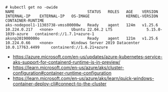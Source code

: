 ```
# kubectl get no -owide
NAME                                STATUS   ROLES   AGE    VERSION   INTERNAL-IP    EXTERNAL-IP   OS-IMAGE                KERNEL-VERSION      CONTAINER-RUNTIME
aks-nodepool1-11303738-vmss00000w   Ready    agent   124m   v1.25.6   10.224.0.217   <none>        Ubuntu 22.04.2 LTS               5.15.0-1039-azure   containerd://1.7.1+azure-1
aksnp201900000o                     Ready    agent   121m   v1.25.6   10.224.0.66    <none>        Windows Server 2019 Datacenter   10.0.17763.4499     containerd://1.6.21+azure
```

- https://azure.microsoft.com/en-us/updates/azure-kubernetes-service-aks-support-for-containerd-runtime-is-in-preview/
- https://learn.microsoft.com/en-us/azure/aks/cluster-configuration#container-runtime-configuration
- https://learn.microsoft.com/en-us/azure/aks/learn/quick-windows-container-deploy-cli#connect-to-the-cluster
